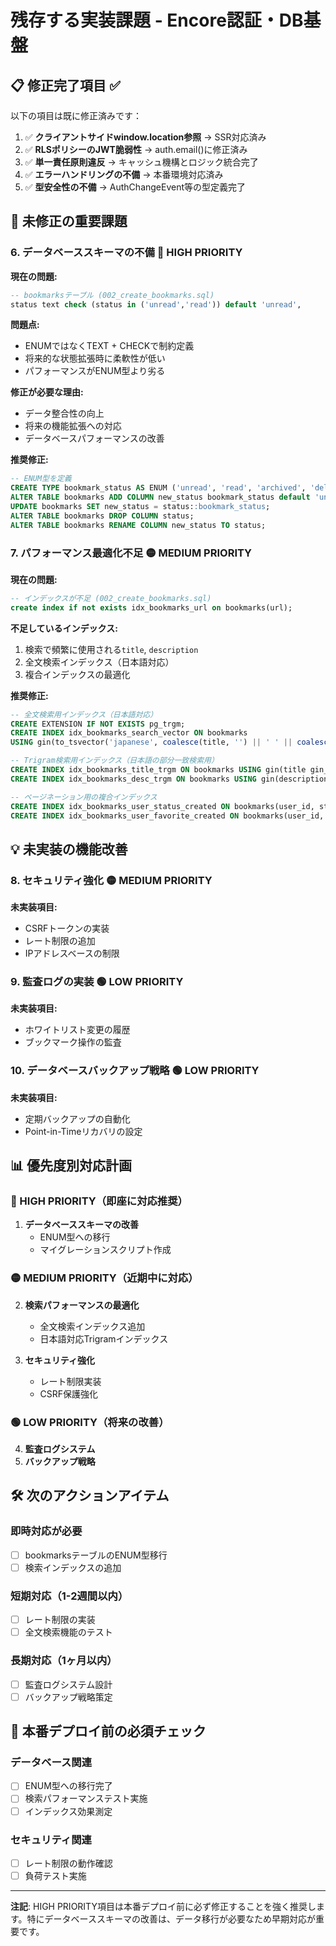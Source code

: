 # 残存する実装課題 - Encore認証・DB基盤

## 📋 修正完了項目 ✅

以下の項目は既に修正済みです：

1. ✅ **クライアントサイドwindow.location参照** → SSR対応済み
2. ✅ **RLSポリシーのJWT脆弱性** → auth.email()に修正済み  
3. ✅ **単一責任原則違反** → キャッシュ機構とロジック統合完了
4. ✅ **エラーハンドリングの不備** → 本番環境対応済み
5. ✅ **型安全性の不備** → AuthChangeEvent等の型定義完了

## 🚨 未修正の重要課題

### 6. **データベーススキーマの不備** 🔴 HIGH PRIORITY

**現在の問題:**
```sql
-- bookmarksテーブル (002_create_bookmarks.sql)
status text check (status in ('unread','read')) default 'unread',
```

**問題点:**
- ENUMではなくTEXT + CHECKで制約定義
- 将来的な状態拡張時に柔軟性が低い
- パフォーマンスがENUM型より劣る

**修正が必要な理由:**
- データ整合性の向上
- 将来の機能拡張への対応
- データベースパフォーマンスの改善

**推奨修正:**
```sql
-- ENUM型を定義
CREATE TYPE bookmark_status AS ENUM ('unread', 'read', 'archived', 'deleted');
ALTER TABLE bookmarks ADD COLUMN new_status bookmark_status default 'unread';
UPDATE bookmarks SET new_status = status::bookmark_status;
ALTER TABLE bookmarks DROP COLUMN status;
ALTER TABLE bookmarks RENAME COLUMN new_status TO status;
```

### 7. **パフォーマンス最適化不足** 🟡 MEDIUM PRIORITY

**現在の問題:**
```sql
-- インデックスが不足 (002_create_bookmarks.sql)
create index if not exists idx_bookmarks_url on bookmarks(url);
```

**不足しているインデックス:**
1. 検索で頻繁に使用される`title`, `description`
2. 全文検索インデックス（日本語対応）
3. 複合インデックスの最適化

**推奨修正:**
```sql
-- 全文検索用インデックス（日本語対応）
CREATE EXTENSION IF NOT EXISTS pg_trgm;
CREATE INDEX idx_bookmarks_search_vector ON bookmarks 
USING gin(to_tsvector('japanese', coalesce(title, '') || ' ' || coalesce(description, '')));

-- Trigram検索用インデックス（日本語の部分一致検索用）
CREATE INDEX idx_bookmarks_title_trgm ON bookmarks USING gin(title gin_trgm_ops);
CREATE INDEX idx_bookmarks_desc_trgm ON bookmarks USING gin(description gin_trgm_ops);

-- ページネーション用の複合インデックス
CREATE INDEX idx_bookmarks_user_status_created ON bookmarks(user_id, status, created_at DESC);
CREATE INDEX idx_bookmarks_user_favorite_created ON bookmarks(user_id, is_favorite, created_at DESC);
```

## 💡 未実装の機能改善

### 8. **セキュリティ強化** 🟡 MEDIUM PRIORITY

**未実装項目:**
- CSRFトークンの実装
- レート制限の追加  
- IPアドレスベースの制限

### 9. **監査ログの実装** 🟢 LOW PRIORITY

**未実装項目:**
- ホワイトリスト変更の履歴
- ブックマーク操作の監査

### 10. **データベースバックアップ戦略** 🟢 LOW PRIORITY

**未実装項目:**
- 定期バックアップの自動化
- Point-in-Timeリカバリの設定

## 📊 優先度別対応計画

### 🔴 HIGH PRIORITY（即座に対応推奨）
1. **データベーススキーマの改善**
   - ENUM型への移行
   - マイグレーションスクリプト作成

### 🟡 MEDIUM PRIORITY（近期中に対応）
2. **検索パフォーマンスの最適化**
   - 全文検索インデックス追加
   - 日本語対応Trigramインデックス

3. **セキュリティ強化**
   - レート制限実装
   - CSRF保護強化

### 🟢 LOW PRIORITY（将来の改善）
4. **監査ログシステム**
5. **バックアップ戦略**

## 🛠️ 次のアクションアイテム

### 即時対応が必要
- [ ] bookmarksテーブルのENUM型移行
- [ ] 検索インデックスの追加

### 短期対応（1-2週間以内）
- [ ] レート制限の実装
- [ ] 全文検索機能のテスト

### 長期対応（1ヶ月以内）
- [ ] 監査ログシステム設計
- [ ] バックアップ戦略策定

## 🎯 本番デプロイ前の必須チェック

### データベース関連
- [ ] ENUM型への移行完了
- [ ] 検索パフォーマンステスト実施
- [ ] インデックス効果測定

### セキュリティ関連  
- [ ] レート制限の動作確認
- [ ] 負荷テスト実施

---

**注記**: HIGH PRIORITY項目は本番デプロイ前に必ず修正することを強く推奨します。特にデータベーススキーマの改善は、データ移行が必要なため早期対応が重要です。